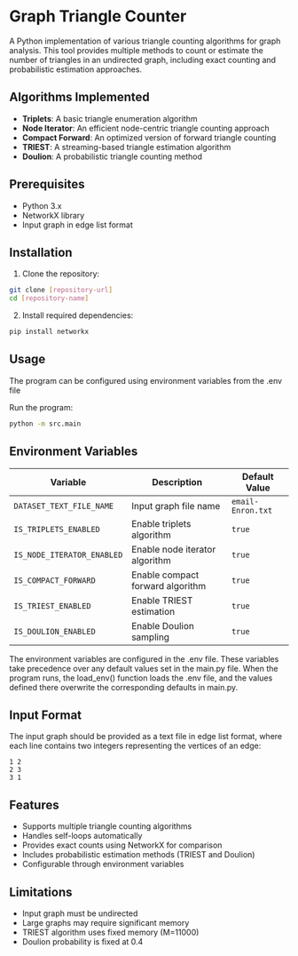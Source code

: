 # Graph Triangle Counter

A Python implementation of various triangle counting algorithms for graph analysis. This tool provides multiple methods to count or estimate the number of triangles in an undirected graph, including exact counting and probabilistic estimation approaches.

## Algorithms Implemented

- **Triplets**: A basic triangle enumeration algorithm
- **Node Iterator**: An efficient node-centric triangle counting approach
- **Compact Forward**: An optimized version of forward triangle counting
- **TRIEST**: A streaming-based triangle estimation algorithm
- **Doulion**: A probabilistic triangle counting method

## Prerequisites

- Python 3.x
- NetworkX library
- Input graph in edge list format

## Installation

1. Clone the repository:

```bash
git clone [repository-url]
cd [repository-name]
```

2. Install required dependencies:

```bash
pip install networkx
```

## Usage

The program can be configured using environment variables from the .env file

Run the program:

```bash
python -m src.main
```

## Environment Variables

| Variable                   | Description                      | Default Value     |
| -------------------------- | -------------------------------- | ----------------- |
| `DATASET_TEXT_FILE_NAME`   | Input graph file name            | `email-Enron.txt` |
| `IS_TRIPLETS_ENABLED`      | Enable triplets algorithm        | `true`            |
| `IS_NODE_ITERATOR_ENABLED` | Enable node iterator algorithm   | `true`            |
| `IS_COMPACT_FORWARD`       | Enable compact forward algorithm | `true`            |
| `IS_TRIEST_ENABLED`        | Enable TRIEST estimation         | `true`            |
| `IS_DOULION_ENABLED`       | Enable Doulion sampling          | `true`            |

The environment variables are configured in the .env file. These variables take precedence over any default values set in the main.py file.
When the program runs, the load_env() function loads the .env file, and the values defined there overwrite the corresponding defaults in main.py.

## Input Format

The input graph should be provided as a text file in edge list format, where each line contains two integers representing the vertices of an edge:

```
1 2
2 3
3 1
```

## Features

- Supports multiple triangle counting algorithms
- Handles self-loops automatically
- Provides exact counts using NetworkX for comparison
- Includes probabilistic estimation methods (TRIEST and Doulion)
- Configurable through environment variables

## Limitations

- Input graph must be undirected
- Large graphs may require significant memory
- TRIEST algorithm uses fixed memory (M=11000)
- Doulion probability is fixed at 0.4
